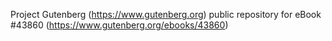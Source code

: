 Project Gutenberg (https://www.gutenberg.org) public repository for eBook #43860 (https://www.gutenberg.org/ebooks/43860)

